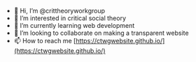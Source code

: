 - 👋 Hi, I’m @crittheoryworkgroup
- 👀 I’m interested in critical social theory
- 🌱 I’m currently learning web development
- 💞️ I’m looking to collaborate on making a transparent website
- 📫 How to reach me [https://ctwgwebsite.github.io/](https://ctwgwebsite.github.io/)

<!---
crittheoryworkgroup/crittheoryworkgroup is a ✨ special ✨ repository because its `README.md` (this file) appears on your GitHub profile.
You can click the Preview link to take a look at your changes.
--->
